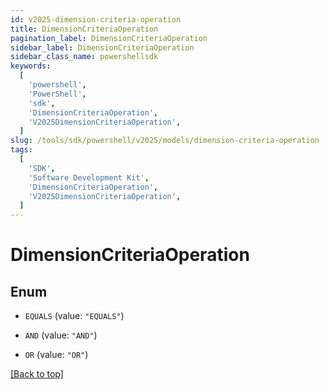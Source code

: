 ```yaml
---
id: v2025-dimension-criteria-operation
title: DimensionCriteriaOperation
pagination_label: DimensionCriteriaOperation
sidebar_label: DimensionCriteriaOperation
sidebar_class_name: powershellsdk
keywords:
  [
    'powershell',
    'PowerShell',
    'sdk',
    'DimensionCriteriaOperation',
    'V2025DimensionCriteriaOperation',
  ]
slug: /tools/sdk/powershell/v2025/models/dimension-criteria-operation
tags:
  [
    'SDK',
    'Software Development Kit',
    'DimensionCriteriaOperation',
    'V2025DimensionCriteriaOperation',
  ]
---
```


# DimensionCriteriaOperation

## Enum

- `EQUALS` (value: `"EQUALS"`)

- `AND` (value: `"AND"`)

- `OR` (value: `"OR"`)

[[Back to top]](#)
